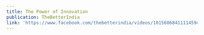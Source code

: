 ```yaml
---
title: The Power of Innovation
publication: TheBetterIndia
link: 'https://www.facebook.com/thebetterindia/videos/10156068411114594/'
---
```


